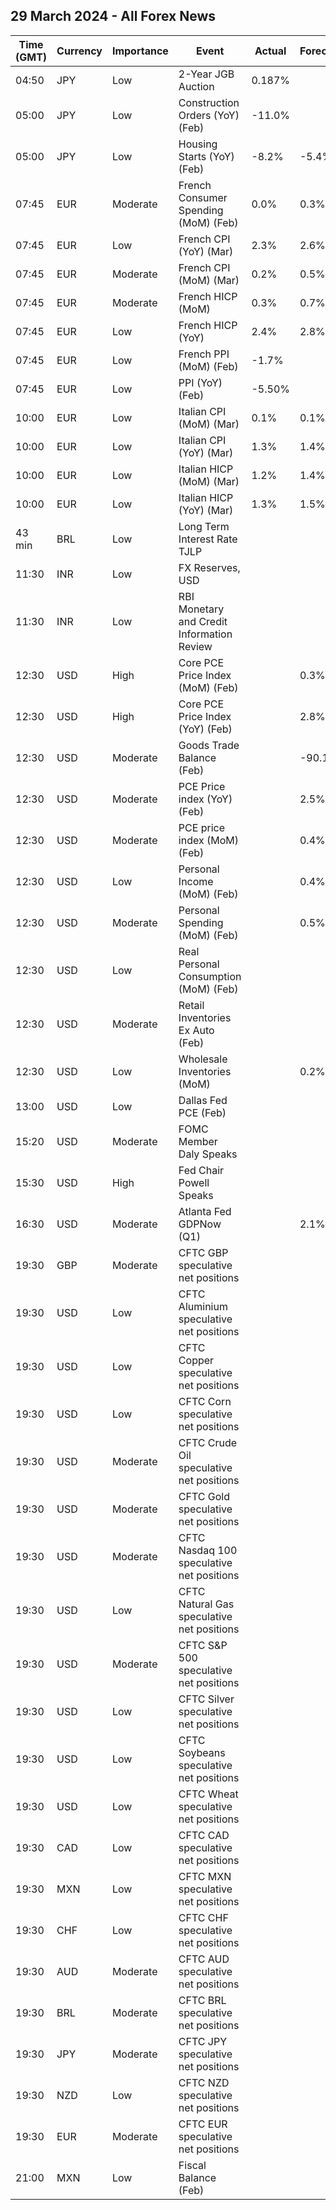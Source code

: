 ## 29 March 2024 - All Forex News

| Time (GMT) | Currency | Importance | Event | Actual | Forecast | Previous |
|------|----------|------------|-------|--------|----------|----------|
| 04:50 | JPY | Low | 2-Year JGB Auction | 0.187% |  | 0.180% |
| 05:00 | JPY | Low | Construction Orders (YoY) (Feb) | -11.0% |  | 9.1% |
| 05:00 | JPY | Low | Housing Starts (YoY) (Feb) | -8.2% | -5.4% | -7.5% |
| 07:45 | EUR | Moderate | French Consumer Spending (MoM) (Feb) | 0.0% | 0.3% | -0.6% |
| 07:45 | EUR | Low | French CPI (YoY) (Mar) | 2.3% | 2.6% | 3.0% |
| 07:45 | EUR | Moderate | French CPI (MoM) (Mar) | 0.2% | 0.5% | 0.9% |
| 07:45 | EUR | Moderate | French HICP (MoM) | 0.3% | 0.7% | 0.9% |
| 07:45 | EUR | Low | French HICP (YoY) | 2.4% | 2.8% | 3.2% |
| 07:45 | EUR | Low | French PPI (MoM) (Feb) | -1.7% |  | -1.0% |
| 07:45 | EUR | Low | PPI (YoY) (Feb) | -5.50% |  | -4.90% |
| 10:00 | EUR | Low | Italian CPI (MoM) (Mar) | 0.1% | 0.1% | 0.1% |
| 10:00 | EUR | Low | Italian CPI (YoY) (Mar) | 1.3% | 1.4% | 0.8% |
| 10:00 | EUR | Low | Italian HICP (MoM) (Mar) | 1.2% | 1.4% | 0.0% |
| 10:00 | EUR | Low | Italian HICP (YoY) (Mar) | 1.3% | 1.5% | 0.8% |
| 43 min | BRL | Low | Long Term Interest Rate TJLP |  |  | 6.53% |
| 11:30 | INR | Low | FX Reserves, USD |  |  | 642.49B |
| 11:30 | INR | Low | RBI Monetary and Credit Information Review |  |  |  |
| 12:30 | USD | High | Core PCE Price Index (MoM) (Feb) |  | 0.3% | 0.4% |
| 12:30 | USD | High | Core PCE Price Index (YoY) (Feb) |  | 2.8% | 2.8% |
| 12:30 | USD | Moderate | Goods Trade Balance (Feb) |  | -90.10B | -90.51B |
| 12:30 | USD | Moderate | PCE Price index (YoY) (Feb) |  | 2.5% | 2.4% |
| 12:30 | USD | Moderate | PCE price index (MoM) (Feb) |  | 0.4% | 0.3% |
| 12:30 | USD | Low | Personal Income (MoM) (Feb) |  | 0.4% | 1.0% |
| 12:30 | USD | Moderate | Personal Spending (MoM) (Feb) |  | 0.5% | 0.2% |
| 12:30 | USD | Low | Real Personal Consumption (MoM) (Feb) |  |  | -0.1% |
| 12:30 | USD | Moderate | Retail Inventories Ex Auto (Feb) |  |  | 0.3% |
| 12:30 | USD | Low | Wholesale Inventories (MoM) |  | 0.2% | -0.3% |
| 13:00 | USD | Low | Dallas Fed PCE (Feb) |  |  | 5.00% |
| 15:20 | USD | Moderate | FOMC Member Daly Speaks |  |  |  |
| 15:30 | USD | High | Fed Chair Powell Speaks |  |  |  |
| 16:30 | USD | Moderate | Atlanta Fed GDPNow (Q1) |  | 2.1% | 2.1% |
| 19:30 | GBP | Moderate | CFTC GBP speculative net positions |  |  | 53.2K |
| 19:30 | USD | Low | CFTC Aluminium speculative net positions |  |  | 2.5K |
| 19:30 | USD | Low | CFTC Copper speculative net positions |  |  | 31.9K |
| 19:30 | USD | Low | CFTC Corn speculative net positions |  |  | -175.5K |
| 19:30 | USD | Moderate | CFTC Crude Oil speculative net positions |  |  | 277.8K |
| 19:30 | USD | Moderate | CFTC Gold speculative net positions |  |  | 201.6K |
| 19:30 | USD | Moderate | CFTC Nasdaq 100 speculative net positions |  |  | 11.2K |
| 19:30 | USD | Low | CFTC Natural Gas speculative net positions |  |  | -103.6K |
| 19:30 | USD | Moderate | CFTC S&P 500 speculative net positions |  |  | -194.2K |
| 19:30 | USD | Low | CFTC Silver speculative net positions |  |  | 52.4K |
| 19:30 | USD | Low | CFTC Soybeans speculative net positions |  |  | -167.7K |
| 19:30 | USD | Low | CFTC Wheat speculative net positions |  |  | -56.1K |
| 19:30 | CAD | Low | CFTC CAD speculative net positions |  |  | -37.1K |
| 19:30 | MXN | Low | CFTC MXN speculative net positions |  |  | 128.7K |
| 19:30 | CHF | Low | CFTC CHF speculative net positions |  |  | -20.5K |
| 19:30 | AUD | Moderate | CFTC AUD speculative net positions |  |  | -107.5K |
| 19:30 | BRL | Moderate | CFTC BRL speculative net positions |  |  | 10.3K |
| 19:30 | JPY | Moderate | CFTC JPY speculative net positions |  |  | -116.0K |
| 19:30 | NZD | Low | CFTC NZD speculative net positions |  |  | -0.2K |
| 19:30 | EUR | Moderate | CFTC EUR speculative net positions |  |  | 48.3K |
| 21:00 | MXN | Low | Fiscal Balance (Feb) |  |  | -159.14B |
